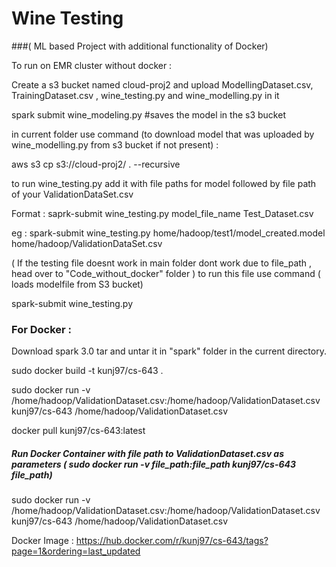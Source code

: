 # Wine Testing
###( ML based Project with additional functionality of Docker)


To run on EMR cluster without docker : 


Create a s3 bucket named cloud-proj2  and upload ModellingDataset.csv, TrainingDataset.csv , wine_testing.py and wine_modelling.py in it 

spark submit wine_modeling.py #saves the model in the s3 bucket



 in current folder use command (to download model that was uploaded by wine_modelling.py from s3 bucket if not present) :
 
aws s3 cp s3://cloud-proj2/ . --recursive
  
 to run wine_testing.py add it with file paths for model followed by file path of your ValidationDataSet.csv
 
 Format : saprk-submit wine_testing.py model_file_name Test_Dataset.csv
 
eg : spark-submit wine_testing.py home/hadoop/test1/model_created.model home/hadoop/ValidationDataSet.csv


( If the testing file doesnt work  in main folder dont work due to file_path , head over to "Code_without_docker" folder )
to run this file use command ( loads modelfile from S3 bucket)

spark-submit wine_testing.py 


### For Docker : 

Download spark 3.0 tar and untar it in "spark" folder in the current directory.

sudo docker build -t kunj97/cs-643 .

 sudo docker run -v  /home/hadoop/ValidationDataset.csv:/home/hadoop/ValidationDataset.csv  kunj97/cs-643  /home/hadoop/ValidationDataset.csv


docker pull kunj97/cs-643:latest
##### Run Docker Container with file path to ValidationDataset.csv as parameters ( sudo docker run -v file_path:file_path kunj97/cs-643 file_path)
sudo docker run -v  /home/hadoop/ValidationDataset.csv:/home/hadoop/ValidationDataset.csv  kunj97/cs-643  /home/hadoop/ValidationDataset.csv

Docker Image : https://hub.docker.com/r/kunj97/cs-643/tags?page=1&ordering=last_updated

